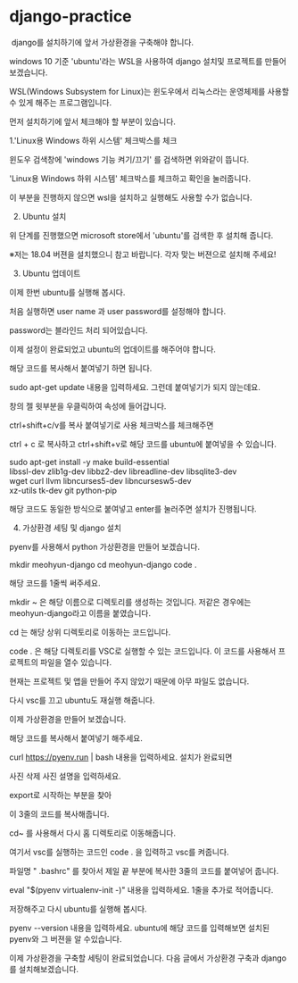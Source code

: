 # django-practice


﻿
django를 설치하기에 앞서 가상환경을 구축해야 합니다.


windows 10 기준 'ubuntu'라는 WSL을 사용하여 django 설치및 프로젝트를 만들어 보겠습니다.


WSL(Windows Subsystem for Linux)는 윈도우에서 리눅스라는 운영체제를 사용할 수 있게 해주는 프로그램입니다.


먼저 설치하기에 앞서 체크해야 할 부분이 있습니다.



1.'Linux용 Windows 하위 시스템' 체크박스를 체크



윈도우 검색창에 'windows 기능 켜기/끄기' 를 검색하면 위와같이 뜹니다.




'Linux용 Windows 하위 시스템' 체크박스를 체크하고 확인을 눌러줍니다.

이 부분을 진행하지 않으면 wsl을 설치하고 실행해도 사용할 수가 없습니다.



2. Ubuntu 설치

위 단계를 진행했으면 microsoft store에서 'ubuntu'를 검색한 후 설치해 줍니다.

※저는 18.04 버젼을 설치했으니 참고 바랍니다. 각자 맞는 버젼으로 설치해 주세요!





3. Ubuntu 업데이트


이제 한번 ubuntu를 실행해 봅시다.


처음 실행하면 user name 과 user password를 설정해야 합니다.


password는 블라인드 처리 되어있습니다.



이제 설정이 완료되었고 ubuntu의 업데이트를 해주어야 합니다.

해당 코드를 복사해서 붙여넣기 하면 됩니다.



sudo apt-get update
내용을 입력하세요.
그런데 붙여넣기가 되지 않는데요.


창의 젤 윗부분을 우클릭하여 속성에 들어갑니다.




ctrl+shift+c/v를 복사 붙여넣기로 사용 체크박스를 체크해주면

ctrl + c 로 복사하고 ctrl+shift+v로 해당 코드를 ubuntu에 붙여넣을 수 있습니다.


sudo apt-get install -y make build-essential \
 libssl-dev zlib1g-dev libbz2-dev libreadline-dev libsqlite3-dev \
 wget curl llvm libncurses5-dev libncursesw5-dev \
 xz-utils tk-dev git python-pip

해당 코드도 동일한 방식으로 붙여넣고 enter를 눌러주면 설치가 진행됩니다.



4. 가상환경 세팅 및 django 설치


pyenv를 사용해서 python 가상환경을 만들어 보겠습니다.



mkdir meohyun-django
cd meohyun-django
code .

해당 코드를 1줄씩 써주세요.


mkdir ~ 은 해당 이름으로 디렉토리를 생성하는 것입니다. 저같은 경우에는 meohyun-django라고 이름을 붙였습니다.

cd 는 해당 상위 디렉토리로 이동하는 코드입니다.

code . 은 해당 디렉토리를 VSC로 실행할 수 있는 코드입니다. 이 코드를 사용해서 프로젝트의 파일을 열수 있습니다.


현재는 프로젝트 및 앱을 만들어 주지 않았기 때문에 아무 파일도 없습니다.


다시 vsc를 끄고 ubuntu도 재실행 해줍니다.




이제 가상환경을 만들어 보겠습니다.


해당 코드를 복사해서 붙여넣기 해주세요.


curl https://pyenv.run | bash
내용을 입력하세요.
설치가 완료되면



사진 삭제
사진 설명을 입력하세요.

export로 시작하는 부분을 찾아

이 3줄의 코드를 복사해줍니다.


cd~ 를 사용해서 다시 홈 디렉토리로 이동해줍니다.

여기서 vsc를 실행하는 코드인 code . 을 입력하고 vsc를 켜줍니다.




파일명 " .bashrc" 를 찾아서 제일 끝 부분에 복사한 3줄의 코드를 붙여넣어 줍니다.



eval "$(pyenv virtualenv-init -)"
내용을 입력하세요.
1줄을 추가로 적어줍니다.

저장해주고 다시 ubuntu를 실행해 봅시다.




pyenv --version
내용을 입력하세요.
ubuntu에 해당 코드를 입력해보면 설치된 pyenv와 그 버젼을 알 수있습니다.


이제 가상환경을 구축할 세팅이 완료되었습니다. 다음 글에서 가상환경 구축과 django를 설치해보겠습니다.




﻿
